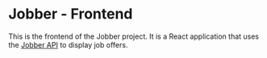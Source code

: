 # Jobber - Frontend

This is the frontend of the Jobber project. It is a React application that uses the [Jobber API](../backend/README.md) to display job offers.
